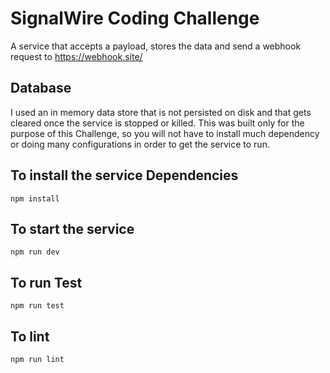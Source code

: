 # SignalWire Coding Challenge

A service that accepts a payload, stores the data and send a webhook request to https://webhook.site/

## Database

I used an in memory data store that is not persisted on disk and that gets cleared once the service is stopped or killed.
This was built only for the purpose of this Challenge, so you will not have to install much dependency or doing
many configurations in order to get the service to run.

## To install the service Dependencies

```
npm install
```

## To start the service

```
npm run dev
```

## To run Test

```
npm run test
```

## To lint

```
npm run lint
```
